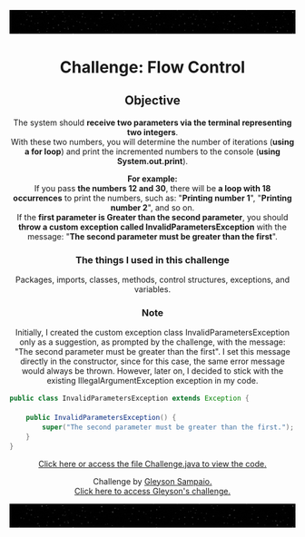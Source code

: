 <p align="center">
    <img src="https://raw.githubusercontent.com/fb-buss/fb-buss/main/gifs/galaxy.gif">
</p>

<h1 align="center">Challenge: Flow Control</h1>

<h2 align="center">Objective</h2>

<p align="center">
    The system should <strong>receive two parameters via the terminal representing two integers</strong>.<br>
    With these two numbers, you will determine the number of iterations (<strong>using a for loop</strong>) and print the incremented numbers to the console (<strong>using System.out.print</strong>).<br>
</p>

<p align="center">
    <strong>For example:</strong> <br>
    If you pass <strong>the numbers 12 and 30</strong>, there will be <strong>a loop with 18 occurrences</strong> to print the numbers, such as: "<strong>Printing number 1</strong>", "<strong>Printing number 2</strong>", and so on. <br>
    If the <strong>first parameter is Greater than the second parameter</strong>, you should <strong>throw a custom exception called InvalidParametersException</strong> with the message: "<strong>The second parameter must be greater than the first</strong>".<br>
</p>

<h3 align="center">The things I used in this challenge</h3>

<p align="center">
    Packages, imports, classes, methods, control structures, exceptions, and variables.
</p>

<h3 align="center">Note</h3>

<p align="center">
    Initially, I created the custom exception class InvalidParametersException only as a suggestion, as prompted by the challenge, with the message: "The second parameter must be greater than the first". I set this message directly in the constructor, since for this case, the same error message would always be thrown. However, later on, I decided to stick with the existing IllegalArgumentException exception in my code.
</p>

```java
public class InvalidParametersException extends Exception {

    public InvalidParametersException() {
        super("The second parameter must be greater than the first.");
    }
}
```

<p align="center">
    <a href="https://github.com/fb-buss/code-challenges/tree/main/digital-innovation-one/java/flow-control/src">Click here or access the file Challenge.java to view the code.</a>
</p>

<p align="center">
    Challenge by <a href="https://github.com/glysns">Gleyson Sampaio.</a> <br>
    <a href="https://github.com/digitalinnovationone/trilha-java-basico/tree/main/desafios/controle-fluxo">Click here to access Gleyson's challenge.</a>
</p>

<p align="center">
    <img src="https://raw.githubusercontent.com/fb-buss/fb-buss/main/gifs/galaxy.gif">
</p>
